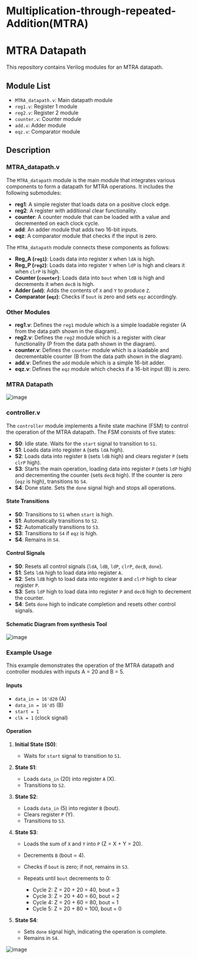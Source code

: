# Multiplication-through-repeated-Addition(MTRA)
# MTRA Datapath

This repository contains Verilog modules for an MTRA datapath.

## Module List

- `MTRA_datapath.v`: Main datapath module
- `reg1.v`: Register 1 module
- `reg2.v`: Register 2 module
- `counter.v`: Counter module
- `add.v`: Adder module
- `eqz.v`: Comparator module

## Description

### MTRA_datapath.v

The `MTRA_datapath` module is the main module that integrates various components to form a datapath for MTRA operations. It includes the following submodules:

- **reg1**: A simple register that loads data on a positive clock edge.
- **reg2**: A register with additional clear functionality.
- **counter**: A counter module that can be loaded with a value and decremented on each clock cycle.
- **add**: An adder module that adds two 16-bit inputs.
- **eqz**: A comparator module that checks if the input is zero.

The `MTRA_datapath` module connects these components as follows:

- **Reg_A (`reg1`)**: Loads data into register `X` when `ldA` is high.
- **Reg_P (`reg2`)**: Loads data into register `Y` when `ldP` is high and clears it when `clrP` is high.
- **Counter (`counter`)**: Loads data into `bout` when `ldB` is high and decrements it when `decB` is high.
- **Adder (`add`)**: Adds the contents of `X` and `Y` to produce `Z`.
- **Comparator (`eqz`)**: Checks if `bout` is zero and sets `eqz` accordingly.

### Other Modules

- **reg1.v**: Defines the `reg1` module which is a simple loadable register (A from the data path shown in the diagram)..
- **reg2.v**: Defines the `reg2` module which is a register with clear functionality (P from the data path shown in the diagram).
- **counter.v**: Defines the `counter` module which is a loadable and decrementable counter (B from the data path shown in the diagram).
- **add.v**: Defines the `add` module which is a simple 16-bit adder.
- **eqz.v**: Defines the `eqz` module which checks if a 16-bit input (B) is zero.



### MTRA Datapath
![image](https://github.com/Nirvan-Mishra-09/Multiplication-through-repeated-Addition/assets/127642231/49463a28-a23d-4ff0-b897-dd6929a53dad)

### controller.v

The `controller` module implements a finite state machine (FSM) to control the operation of the MTRA datapath. The FSM consists of five states:

- **S0**: Idle state. Waits for the `start` signal to transition to `S1`.
- **S1**: Loads data into register `A` (sets `ldA` high).
- **S2**: Loads data into register `B` (sets `ldB` high) and clears register `P` (sets `clrP` high).
- **S3**: Starts the main operation, loading data into register `P` (sets `ldP` high) and decrementing the counter (sets `decB` high). If the counter is zero (`eqz` is high), transitions to `S4`.
- **S4**: Done state. Sets the `done` signal high and stops all operations.

#### State Transitions
- **S0**: Transitions to `S1` when `start` is high.
- **S1**: Automatically transitions to `S2`.
- **S2**: Automatically transitions to `S3`.
- **S3**: Transitions to `S4` if `eqz` is high.
- **S4**: Remains in `S4`.

#### Control Signals
- **S0**: Resets all control signals (`ldA`, `ldB`, `ldP`, `clrP`, `decB`, `done`).
- **S1**: Sets `ldA` high to load data into register `A`.
- **S2**: Sets `ldB` high to load data into register `B` and `clrP` high to clear register `P`.
- **S3**: Sets `ldP` high to load data into register `P` and `decB` high to decrement the counter.
- **S4**: Sets `done` high to indicate completion and resets other control signals.

#### Schematic Diagram from synthesis Tool
![image](https://github.com/Nirvan-Mishra-09/Multiplication-through-repeated-Addition/assets/127642231/cab4e32c-80c7-4073-a628-e68c9e2d8275)


### Example Usage

This example demonstrates the operation of the MTRA datapath and controller modules with inputs A = 20 and B = 5.

#### Inputs
- `data_in = 16'd20` (A)
- `data_in = 16'd5` (B)
- `start = 1`
- `clk = 1` (clock signal)

#### Operation

1. **Initial State (S0)**:
   - Waits for `start` signal to transition to `S1`.

2. **State S1**:
   - Loads `data_in` (20) into register `A` (X).
   - Transitions to `S2`.

3. **State S2**:
   - Loads `data_in` (5) into register `B` (bout).
   - Clears register `P` (Y).
   - Transitions to `S3`.

4. **State S3**:
   - Loads the sum of `X` and `Y` into `P` (Z = X + Y = 20).
   - Decrements `B` (bout = 4).
   - Checks if `bout` is zero; if not, remains in `S3`.

   - Repeats until `bout` decrements to 0:
     - Cycle 2: Z = 20 + 20 = 40, bout = 3
     - Cycle 3: Z = 20 + 40 = 60, bout = 2
     - Cycle 4: Z = 20 + 60 = 80, bout = 1
     - Cycle 5: Z = 20 + 80 = 100, bout = 0

5. **State S4**:
   - Sets `done` signal high, indicating the operation is complete.
   - Remains in `S4`.
     
![image](https://github.com/Nirvan-Mishra-09/Multiplication-through-repeated-Addition/assets/127642231/3534e07f-faea-4e79-98e4-dc11932d7baf)
